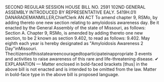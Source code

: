 SECOND REGULAR SESSION
HOUSE BILL NO. 2591
102ND GENERAL ASSEMBLY
INTRODUCED BY REPRESENTATIVE EALY.
5419H.01I DANARADEMANMILLER,ChiefClerk
AN ACT
To amend chapter 9, RSMo, by adding thereto one new section relating to amyloidosis
awareness day.
Be it enacted by the General Assembly of the state of Missouri, as follows:
Section A. Chapter 9, RSMo, is amended by adding thereto one new section, to be
2 known as section 9.402, to read as follows:
9.402. May eighth each year is hereby designated as "Amyloidosis Awareness
2 Day"inMissouri. Thecitizensofthisstateareencouragedtoparticipateinappropriate
3 events and activities to raise awareness of this rare and life-threatening disease.
✔
EXPLANATION — Matter enclosed in bold-faced brackets [thus] in the above bill is not enacted and is
intended to be omitted from the law. Matter in bold-face type in the above bill is proposed language.